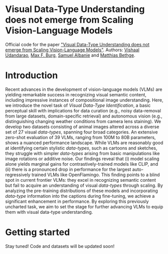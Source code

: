 # Visual Data-Type Understanding does not emerge from Scaling Vision-Language Models

Official code for the paper ["Visual Data-Type Understanding does not emerge from Scaling Vision-Language Models"](https://arxiv.org/abs/2310.08577). Authors: [Vishaal Udandarao](https://vishaal27.github.io/), [Max F. Burg](https://scholar.google.de/citations?user=-T_5tc0AAAAJ&hl=en), [Samuel Albanie](https://samuelalbanie.com/) and [Matthias Bethge](https://bethgelab.org/).

# Introduction
Recent advances in the development of vision-language models (VLMs) are yielding remarkable success in recognizing visual semantic content, including impressive instances of compositional image understanding. Here, we introduce the novel task of _Visual Data-Type Identification_, a basic perceptual skill with implications for data curation (e.g., noisy data-removal from large datasets, domain-specific retrieval) and autonomous vision (e.g., distinguishing changing weather conditions from camera lens staining). We develop two datasets consisting of animal images altered across a diverse set of 27 visual _data-types_, spanning four broad categories. An extensive zero-shot evaluation of 39 VLMs, ranging from 100M to 80B parameters, shows a nuanced performance landscape. While VLMs are reasonably good at identifying certain stylistic _data-types_, such as cartoons and sketches, they struggle with simpler _data-types_ arising from basic manipulations like image rotations or additive noise. Our findings reveal that (i) model scaling alone yields marginal gains for contrastively-trained models like CLIP, and (ii) there is a pronounced drop in performance for the largest auto-regressively trained VLMs like OpenFlamingo. This finding points to a blind spot in current frontier VLMs: they excel in recognizing semantic content but fail to acquire an understanding of visual _data-types_ through scaling. By analyzing the pre-training distributions of these models and incorporating _data-type_ information into the captions during fine-tuning, we achieve a significant enhancement in performance. By exploring this previously uncharted task, we aim to set the stage for further advancing VLMs to equip them with visual data-type understanding.

# Getting started
Stay tuned! Code and datasets will be updated soon!
